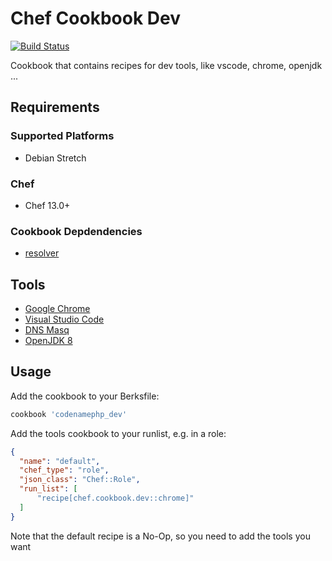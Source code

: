 # Chef Cookbook Dev
[![Build Status](https://travis-ci.org/codenamephp/chef.cookbook.dev.svg?branch=dev)](https://travis-ci.org/codenamephp/chef.cookbook.dev)

Cookbook that contains recipes for dev tools, like vscode, chrome, openjdk ...

## Requirements

### Supported Platforms

- Debian Stretch

### Chef

- Chef 13.0+

### Cookbook Depdendencies

- [resolver][resolver_url]

## Tools
- [Google Chrome][chrome_url]
- [Visual Studio Code][vscode_url]
- [DNS Masq][dnsmasq_url]
- [OpenJDK 8][openjdk_url]

## Usage

Add the cookbook to your Berksfile:

```ruby
cookbook 'codenamephp_dev'
```

Add the tools cookbook to your runlist, e.g. in a role:

```json
{
  "name": "default",
  "chef_type": "role",
  "json_class": "Chef::Role",
  "run_list": [
	  "recipe[chef.cookbook.dev::chrome]"
  ]
}
```

Note that the default recipe is a No-Op, so you need to add the tools you want

[chrome_url]: https://www.google.de/chrome
[vscode_url]: https://code.visualstudio.com/
[dnsmasq_url]: https://wiki.archlinux.de/title/Dnsmasq
[openjdk_url]: http://openjdk.java.net/
[resolver_url]: https://supermarket.chef.io/cookbooks/resolver
